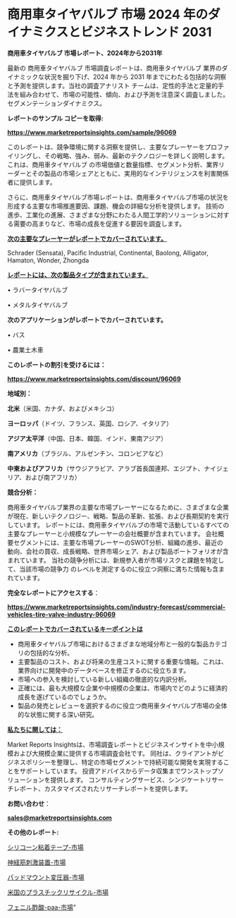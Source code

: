 # 商用車タイヤバルブ 市場 2024 年のダイナミクスとビジネストレンド 2031

<strong>商用車タイヤバルブ 市場レポート、2024年から2031年</strong>

最新の 商用車タイヤバルブ 市場調査レポートは、商用車タイヤバルブ 業界のダイナミックな状況を掘り下げ、2024 年から 2031 年までにわたる包括的な洞察と予測を提供します。当社の調査アナリスト チームは、定性的手法と定量的手法を組み合わせて、市場の可能性、傾向、および予測を注意深く調査しました。 セグメンテーションダイナミクス。



<strong>レポートのサンプル コピーを取得:</strong> <a href=https://www.marketreportsinsights.com/sample/96069>

<strong><u>https://www.marketreportsinsights.com/sample/96069</u></strong></a>

このレポートは、競争環境に関する洞察を提供し、主要なプレーヤーをプロファイリングし、その戦略、強み、弱み、最新のテクノロジーを詳しく説明します。 これは、商用車タイヤバルブ の市場価値と数量指標、セグメント分析、業界リーダーとその製品の市場シェアとともに、実用的なインテリジェンスを利害関係者に提供します。

さらに、商用車タイヤバルブ市場レポートは、商用車タイヤバルブ市場の状況を形成する主要な市場推進要因、課題、機会の詳細な分析を提供します。 技術の進歩、工業化の進展、さまざまな分野にわたる人間工学的ソリューションに対する需要の高まりなど、市場の成長を促進する要因を調査します。



<strong><u>次の主要なプレーヤーがレポートでカバーされています。</u></strong>

Schrader (Sensata), Pacific Industrial, Continental, Baolong, Alligator, Hamaton, Wonder, Zhongda



<strong><u><b>レポートには、次の製品タイプが含まれています。</b></u></strong>

• ラバータイヤバルブ

• メタルタイヤバルブ



<strong><b>次のアプリケーションがレポートでカバーされています。</b></strong>

• バス

• 農業土木車



<strong><b>このレポートの割引を受けるには：</b></strong><a href=https://www.marketreportsinsights.com/discount/96069>

<strong><u>https://www.marketreportsinsights.com/discount/96069</u></strong></a>



<strong>地域別：</strong>



<strong>北米</strong>（米国、カナダ、およびメキシコ）



<strong>ヨーロッパ</strong>（ドイツ、フランス、英国、ロシア、イタリア）



<strong>アジア太平洋</strong>（中国、日本、韓国、インド、東南アジア）



<strong>南アメリカ</strong>（ブラジル、アルゼンチン、コロンビアなど）



<strong>中東およびアフリカ</strong>（サウジアラビア、アラブ首長国連邦、エジプト、ナイジェリア、および南アフリカ）



<strong>競合分析：</strong>

商用車タイヤバルブ業界の主要な市場プレーヤーになるために、さまざまな企業が現在、新しいテクノロジー、戦略、製品の革新、拡張、および長期契約を実行しています。 レポートには、商用車タイヤバルブの市場で活動しているすべての主要なプレーヤーと小規模なプレーヤーの会社概要が含まれています。 会社概要セグメントには、主要な市場プレーヤーのSWOT分析、組織の進歩、最近の動向、会社の買収、成長戦略、世界市場シェア、および製品ポートフォリオが含まれています。 当社の競争分析には、新規参入者が市場リスクと課題を特定して、当該市場の競争力 のレベルを測定するのに役立つ洞察に満ちた情報も含まれています。



<strong>完全なレポートにアクセスする</strong>：

<a href=https://www.marketreportsinsights.com/industry-forecast/commercial-vehicles-tire-valve-industry-96069>

<strong><u>https://www.marketreportsinsights.com/industry-forecast/commercial-vehicles-tire-valve-industry-96069</u></strong></a>



<strong><u><b>このレポートでカバーされているキーポイントは</b></u></strong>
<ul>
  <li>商用車タイヤバルブ市場におけるさまざまな地域分布と一般的な製品カテゴリの包括的な分析。</li>
  <li>主要製品のコスト、および将来の生産コストに関する重要な情報。これは、業界向けに開発中のデータベースを修正するのに役立ちます。</li>
  <li>市場への参入を検討している新しい組織の徹底的な内訳分析。</li>
  <li>正確には、最も大規模な企業や中規模の企業は、市場内でどのように経済的成長を遂げているのでしょうか。</li>
  <li>製品の発売とレビューを選択するのに役立つ商用車タイヤバルブ市場の全体的な状態に関する深い研究。</li>
</ul>


<strong><u><b>私たちに関しては：</b></u></strong>

Market Reports Insightsは、市場調査レポートとビジネスインサイトを中小規模および大規模企業に提供する市場調査会社です。 同社は、クライアントがビジネスポリシーを整理し、特定の市場セグメントで持続可能な開発を実現することをサポートしています。 投資アドバイスからデータ収集までワンストップソリューションを提供します。 コンサルティングサービス、シンジケートリサーチレポート、カスタマイズされたリサーチレポートを提供します。



<strong><b>お問い合わせ</b></strong>：

<a href=mailto:sales@marketreportsinsights.com>

<strong><u>sales@marketreportsinsights.com</u></strong></a>



<strong>その他のレポート:</strong>

<a href=https://www.linkedin.com/pulse/シリコーン粘着テープ-市場-2023-最新の-cagr-および成長分析-2030-pr-news-hub-zvzrf/>シリコーン粘着テープ-市場</a>

<a href=https://www.linkedin.com/pulse/神経筋刺激装置-市場-2023-年のダイナミクスとビジネストレンド-2030-zcomf/>神経筋刺激装置-市場</a>

<a href=https://www.linkedin.com/pulse/パッドマウント変圧器-市場-2023-競争分析と事業成長-2030-ipxtf/>パッドマウント変圧器-市場</a>

<a href=https://www.linkedin.com/pulse/米国のプラスチックリサイクル-市場-2023-総合分析と事業成長戦略-2030-pr-news-hub-y7f6f/>米国のプラスチックリサイクル-市場</a>

<a href=https://www.linkedin.com/pulse/フェニル酢酸-paa-市場-2023-swot-分析と最新イノベーション-lt8rf/>フェニル酢酸-paa-市場</a>"
